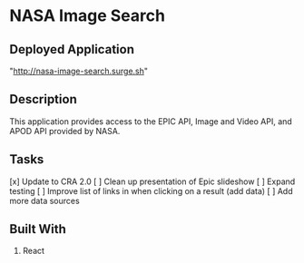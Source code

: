 # NASA Image Search

## Deployed Application

"http://nasa-image-search.surge.sh"

## Description

This application provides access to the EPIC API, Image and Video API, and APOD API provided by NASA.

## Tasks

[x] Update to CRA 2.0
[ ] Clean up presentation of Epic slideshow
[ ] Expand testing
[ ] Improve list of links in when clicking on a result (add data)
[ ] Add more data sources

## Built With

1. React
